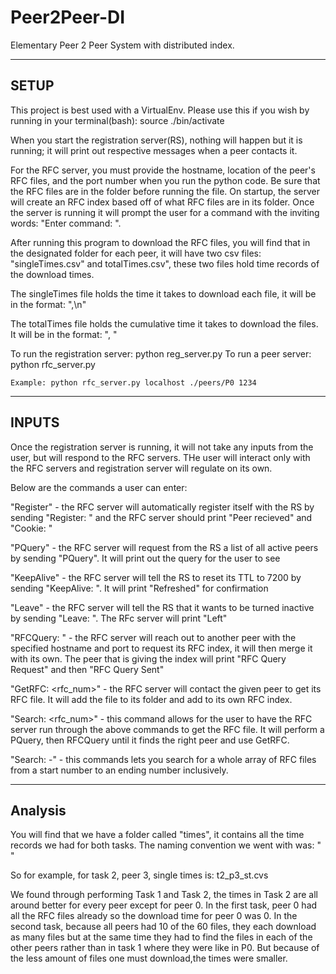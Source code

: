 # Peer2Peer-DI
Elementary Peer 2 Peer System with distributed index.

-----
SETUP
-----

This project is best used with a VirtualEnv. Please use this if you wish by running in your terminal(bash):
    source ./bin/activate



When you start the registration server(RS), nothing will happen but it is running; it will print out respective messages
when a peer contacts it. 

For the RFC server, you must provide the hostname, location of the peer's RFC files, and the port number when you run 
the python code. Be sure that the RFC files are in the folder before running the file. On startup, the server will create an RFC index based off of what RFC files are in its folder. Once the server is running it will prompt the user for a command with the inviting words: "Enter command: ". 

After running this program to download the RFC files, you will find that in the designated folder for each peer, it will have two csv files: "singleTimes.csv" and totalTimes.csv", these two files hold time records of the download times. 

The singleTimes file holds the time it takes to download each file, it will be in the format: "<rfc num>,<time to download>\n"

The totalTimes file holds the cumulative time it takes to download the files. It will be in the format: "<num of files downloaded>, <time total>"

To run the registration server: 
	python reg_server.py
To run a peer server:
    python rfc_server.py <hostname> <RFC location> <port>

   	Example: python rfc_server.py localhost ./peers/P0 1234

------
INPUTS
------
Once the registration server is running, it will not take any inputs from the user, but will respond to the RFC servers.
THe user will interact only with the RFC servers and registration server will regulate on its own. 

Below are the commands a user can enter:

"Register" - the RFC server will automatically register itself with the RS by sending "Register: <port>" and the RFC server should print "Peer recieved" and "Cookie: <cookie num>"

"PQuery" - the RFC server will request from the RS a list of all active peers by sending "PQuery". It will print out the query for the user to see

"KeepAlive" - the RFC server will tell the RS to reset its TTL to 7200 by sending "KeepAlive: <cookie>". It will print "Refreshed" for confirmation

"Leave" - the RFC server will tell the RS that it wants to be turned inactive by sending "Leave: <cookie>". The RFc server will print "Left"

"RFCQuery: <hostname> <port>" - the RFC server will reach out to another peer with the specified hostname and port to request its RFC index, it will then merge it with its own. The peer that is giving the index will print "RFC Query Request" and then "RFC Query Sent"

"GetRFC: <hostname> <port> <rfc_num>" - the RFC server will contact the given peer to get its RFC file. It will add the file to its folder and add to its own RFC index.

"Search: <rfc_num>" - this command allows for the user to have the RFC server run through the above commands to get the RFC file. It will perform a PQuery, then RFCQuery until it finds the right peer and use GetRFC.

"Search: <start>-<end>" - this commands lets you search for a whole array of RFC files from a start number to an ending number inclusively. 

--------
Analysis
--------

You will find that we have a folder called "times", it contains all the time records we had for both tasks. The naming convention we went with was: "<task>_<peer num>_<single or total time> "

So for example, for task 2, peer 3, single times is: t2_p3_st.cvs

We found through performing Task 1 and Task 2, the times in Task 2 are all around better for every peer except for peer 0. In the first task, peer 0 had all the RFC files already so the download time for peer 0 was 0. In the second task, because all peers had 10 of the 60 files, they each download as many files but at the same time they had to find the files in each of the other peers rather than in task 1 where they were like in P0. But because of the less amount of files one must download,the times were smaller.
